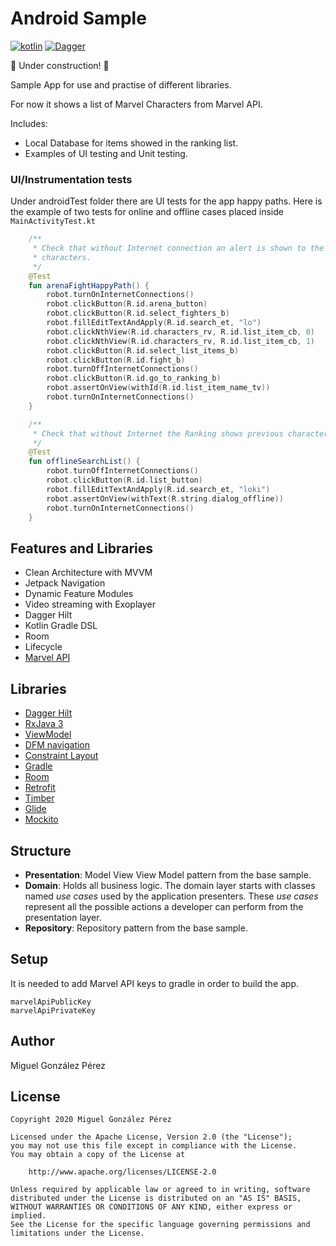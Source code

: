 # Android Sample

[![kotlin](https://img.shields.io/badge/Kotlin-1.4.xx-blue)](https://kotlinlang.org/) [![Dagger](https://img.shields.io/badge/Dagger-Hilt-orange)](https://dagger.dev/hilt)


:construction: Under construction! :construction:


Sample App for use and practise of different libraries.

For now it shows a list of Marvel Characters from Marvel API.

Includes:
 * Local Database for items showed in the ranking list.
 * Examples of UI testing and Unit testing.

### UI/Instrumentation tests

Under androidTest folder there are UI tests for the app happy paths. Here is the example of two 
tests for online and offline cases placed inside `MainActivityTest.kt`

```Kotlin
    /**
     * Check that without Internet connection an alert is shown to the user when searching for
     * characters.
     */
    @Test
    fun arenaFightHappyPath() {
        robot.turnOnInternetConnections()
        robot.clickButton(R.id.arena_button)
        robot.clickButton(R.id.select_fighters_b)
        robot.fillEditTextAndApply(R.id.search_et, "lo")
        robot.clickNthView(R.id.characters_rv, R.id.list_item_cb, 0)
        robot.clickNthView(R.id.characters_rv, R.id.list_item_cb, 1)
        robot.clickButton(R.id.select_list_items_b)
        robot.clickButton(R.id.fight_b)
        robot.turnOffInternetConnections()
        robot.clickButton(R.id.go_to_ranking_b)
        robot.assertOnView(withId(R.id.list_item_name_tv))
        robot.turnOnInternetConnections()
    }

    /**
     * Check that without Internet the Ranking shows previous characters involved in battles
     */
    @Test
    fun offlineSearchList() {
        robot.turnOffInternetConnections()
        robot.clickButton(R.id.list_button)
        robot.fillEditTextAndApply(R.id.search_et, "loki")
        robot.assertOnView(withText(R.string.dialog_offline))
        robot.turnOnInternetConnections()
    }
```


## Features and Libraries
* Clean Architecture with MVVM
* Jetpack Navigation
* Dynamic Feature Modules
* Video streaming with Exoplayer
* Dagger Hilt
* Kotlin Gradle DSL
* Room
* Lifecycle
* [Marvel API](https://developer.marvel.com/docs)

## Libraries
*   [Dagger Hilt](https://dagger.dev/hilt)
*   [RxJava 3](https://github.com/ReactiveX/RxJava)
*   [ViewModel](https://developer.android.com/topic/libraries/architecture/viewmodel)
*   [DFM navigation](https://developer.android.com/guide/navigation)
*   [Constraint Layout](https://developer.android.com/training/constraint-layout)
*   [Gradle](https://docs.gradle.org)
*   [Room](https://developer.android.com/topic/libraries/architecture/room)
*   [Retrofit](https://square.github.io/retrofit)
*   [Timber](https://github.com/JakeWharton/timber)
*   [Glide](https://github.com/bumptech/glide)
*   [Mockito](https://github.com/mockito/mockito)

## Structure
* **Presentation**: Model View View Model pattern from the base sample.
* **Domain**: Holds all business logic. The domain layer starts with classes named *use cases* used by the application presenters. These *use cases* represent all the possible actions a developer can perform from the presentation layer.
* **Repository**: Repository pattern from the base sample.

## Setup

It is needed to add Marvel API keys to gradle in order to build the app.

	marvelApiPublicKey
	marvelApiPrivateKey


## Author
Miguel González Pérez

## License
	Copyright 2020 Miguel González Pérez

	Licensed under the Apache License, Version 2.0 (the "License");
	you may not use this file except in compliance with the License.
	You may obtain a copy of the License at

		http://www.apache.org/licenses/LICENSE-2.0

	Unless required by applicable law or agreed to in writing, software
	distributed under the License is distributed on an "AS IS" BASIS,
	WITHOUT WARRANTIES OR CONDITIONS OF ANY KIND, either express or implied.
	See the License for the specific language governing permissions and
	limitations under the License.
